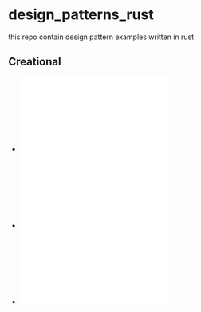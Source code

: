 # design_patterns_rust
this repo contain design pattern examples written in rust
## Creational
- ![Factory](src/factory.rs)
- ![Abstract Factory](src/abstract_factory.rs)
- ![Builder](src/builder.rs)
